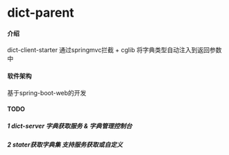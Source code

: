 # dict-parent

#### 介绍
dict-client-starter 通过springmvc拦截 + cglib 将字典类型自动注入到返回参数中

#### 软件架构
基于spring-boot-web的开发

#### TODO
##### 1 dict-server 字典获取服务 & 字典管理控制台
##### 2 stater获取字典集 支持服务获取或自定义

